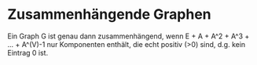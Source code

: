 # Zusammenhängende Graphen

Ein Graph G ist genau dann zusammenhängend, wenn E + A + A^2 + A^3 + ... + A^(V)-1
nur Komponenten enthält, die echt positiv (>0) sind, d.g. kein Eintrag 0 ist.
